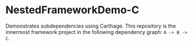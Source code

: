 # NestedFrameworkDemo-C
Demonstrates subdependencies using Carthage. This repository is the innermost framework project in the following dependency graph: `A -> B -> C`.
